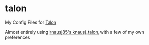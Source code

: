 # talon
My Config Files for [Talon](https://talonvoice.com)

Almost entirely using [knausj85's knausj_talon](https://github.com/knausj85/knausj_talon), with a few of my own preferences
